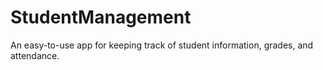 # StudentManagement
An easy-to-use app for keeping track of student information, grades, and attendance.
